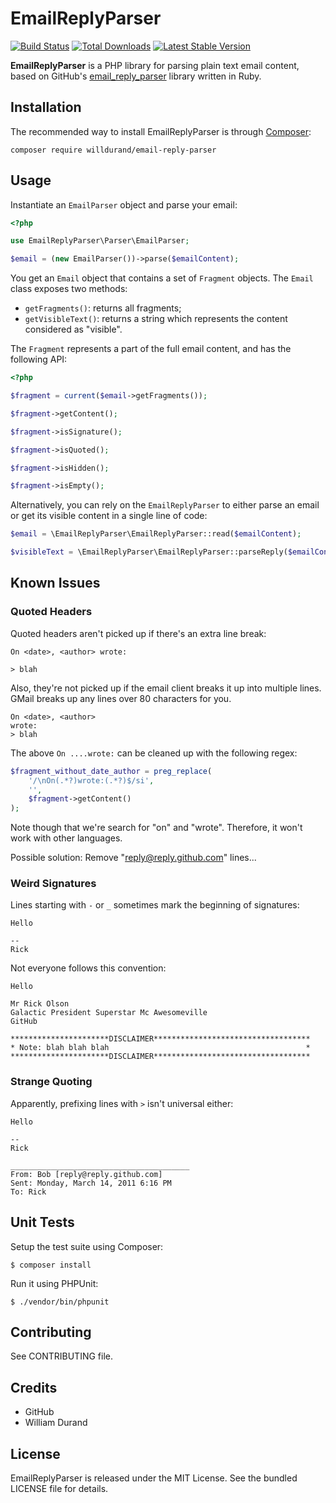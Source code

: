 EmailReplyParser
================

[![Build
Status](https://secure.travis-ci.org/willdurand/EmailReplyParser.png)](http://travis-ci.org/willdurand/EmailReplyParser)
[![Total
Downloads](https://poser.pugx.org/willdurand/email-reply-parser/downloads.png)](https://packagist.org/packages/willdurand/email-reply-parser)
[![Latest Stable
Version](https://poser.pugx.org/willdurand/email-reply-parser/v/stable.png)](https://packagist.org/packages/willdurand/email-reply-parser)

**EmailReplyParser** is a PHP library for parsing plain text email content,
based on GitHub's [email_reply_parser](http://github.com/github/email_reply_parser)
library written in Ruby.


Installation
------------

The recommended way to install EmailReplyParser is through
[Composer](http://getcomposer.org/):

``` shell
composer require willdurand/email-reply-parser
```

Usage
-----

Instantiate an `EmailParser` object and parse your email:

``` php
<?php

use EmailReplyParser\Parser\EmailParser;

$email = (new EmailParser())->parse($emailContent);
```

You get an `Email` object that contains a set of `Fragment` objects. The `Email`
class exposes two methods:

* `getFragments()`: returns all fragments;
* `getVisibleText()`: returns a string which represents the content considered
  as "visible".

The `Fragment` represents a part of the full email content, and has the
following API:

``` php
<?php

$fragment = current($email->getFragments());

$fragment->getContent();

$fragment->isSignature();

$fragment->isQuoted();

$fragment->isHidden();

$fragment->isEmpty();
```

Alternatively, you can rely on the `EmailReplyParser` to either parse an email
or get its visible content in a single line of code:

``` php
$email = \EmailReplyParser\EmailReplyParser::read($emailContent);

$visibleText = \EmailReplyParser\EmailReplyParser::parseReply($emailContent);
```


Known Issues
------------

### Quoted Headers

Quoted headers aren't picked up if there's an extra line break:

    On <date>, <author> wrote:

    > blah

Also, they're not picked up if the email client breaks it up into
multiple lines.  GMail breaks up any lines over 80 characters for you.

    On <date>, <author>
    wrote:
    > blah

The above `On ....wrote:` can be cleaned up with the following regex:

``` php
$fragment_without_date_author = preg_replace(
    '/\nOn(.*?)wrote:(.*?)$/si',
    '',
    $fragment->getContent()
);
```

Note though that we're search for "on" and "wrote".  Therefore, it won't work
with other languages.

Possible solution: Remove "reply@reply.github.com" lines...

### Weird Signatures

Lines starting with `-` or `_` sometimes mark the beginning of
signatures:

    Hello

    --
    Rick

Not everyone follows this convention:

    Hello

    Mr Rick Olson
    Galactic President Superstar Mc Awesomeville
    GitHub

    **********************DISCLAIMER***********************************
    * Note: blah blah blah                                            *
    **********************DISCLAIMER***********************************



### Strange Quoting

Apparently, prefixing lines with `>` isn't universal either:

    Hello

    --
    Rick

    ________________________________________
    From: Bob [reply@reply.github.com]
    Sent: Monday, March 14, 2011 6:16 PM
    To: Rick


Unit Tests
----------

Setup the test suite using Composer:

    $ composer install

Run it using PHPUnit:

    $ ./vendor/bin/phpunit


Contributing
------------

See CONTRIBUTING file.


Credits
-------

* GitHub
* William Durand


License
-------

EmailReplyParser is released under the MIT License. See the bundled LICENSE
file for details.
